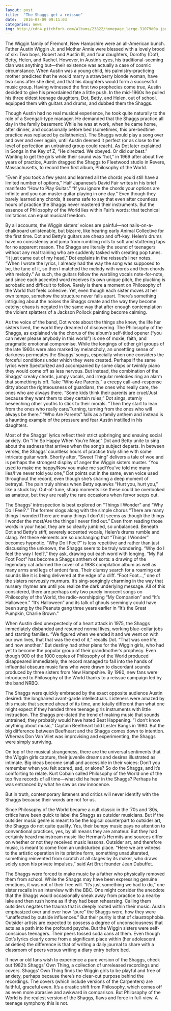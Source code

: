 ```yaml
---
layout: post
title:  "The Shaggs get a reissue"
date:   2016-07-09 09:11:03
categories: news
img: http://cdn4.pitchfork.com/albums/23822/homepage_large.31079d0a.jpg
---
```

The Wiggin family of Fremont, New Hampshire were an all-American bunch. Father Austin Wiggin Jr. and Mother Annie were blessed with a lovely brood of six: Two boys, Robert and Austin III, and four daughters, Dorothy (Dot), Betty, Helen, and Rachel. However, in Austin’s eyes, his traditional-seeming clan was anything but—their existence was actually a case of cosmic circumstance. When Austin was a young child, his palmistry-practicing mother predicted that he would marry a strawberry blonde woman, have two sons after she died, and that his daughters would form a successful music group. Having witnessed the first two prophecies come true, Austin decided to give his preordained fate a little push. In the mid-1960s he pulled his three eldest teenage daughters, Dot, Betty, and Helen, out of school, equipped them with guitars and drums, and dubbed them the Shaggs.

Though Austin had no real musical experience, he took quite naturally to the role of a Svengali-type manager. He demanded that the Shaggs practice all day in the family basement: While he was at work, when he came home, after dinner, and occasionally before bed (sometimes, this pre-bedtime practice was replaced by calisthenics). The Shaggs would play a song over and over and over again, until Austin deemed it perfect (or as close to the level of perfection an untrained group could reach). As Dot later explained in Songs in the Key of Z, “He directed. We obeyed. Or did our best.” Wanting to get the girls while their sound was “hot,” in 1969 after about five years of practice, Austin dragged the Shaggs to Fleetwood studio in Revere, Massachusetts, to record their first album, Philosophy of the World.

“Even if you took a few years and learned all the chords you’d still have a limited number of options,” Half Japanese’s David Fair writes in his brief manifesto “How to Play Guitar.” “If you ignore the chords your options are infinite and you can master guitar playing in one day.” Even though they barely learned any chords, it seems safe to say that even after countless hours of practice the Shaggs never mastered their instruments. But the essence of Philosophy of the World lies within Fair’s words: that technical limitations can equal musical freedom.

By all accounts, the Wiggin sisters’ voices are painful—not nails-on-a-chalkboard unlistenable, but bizarre, like hearing early Animal Collective for the first time. Dot and Betty’s guitars are cheap and off-key. Helen’s drums have no consistency and jump from rumbling rolls to soft and stuttering taps for no apparent reason. The Shaggs are literally the sound of teenagers without any real training who are suddenly tasked with creating pop tunes. “It just came out of my head,” Dot explains in the reissue’s liner notes. “When I wrote the lyrics, I already had the way the song was supposed to be, the tune of it, so then I matched the melody with words and then chords with melody.” As such, the guitars follow the warbling vocals note-for-note, and since each accented word receives its own unique pitch, the plucking is acrobatic and difficult to follow. Rarely is there a moment on Philosophy of the World that feels cohesive. Yet, even though each sister moves at her own tempo, somehow the structure never falls apart. There’s something intriguing about the noises the Shaggs create and the way they become catchy; chaos is negated in the same way that after enough contemplation the violent splatters of a Jackson Pollock painting become calming.

As the voice of the band, Dot wrote about the things she knew, the life her sisters lived, the world they dreamed of discovering. The Philosophy of the Shaggs, as explained via the chorus of the album’s self-titled opener (“you can never please anybody in this world”) is one of moxie, faith, and pragmatic emotional compromise. While the longings of other girl groups of the late 1960s were also marked by melancholy, an unsettling sense of darkness permeates the Shaggs’ songs, especially when one considers the forceful conditions under which they were created. Perhaps if the same lyrics were Spectorized and accompanied by some claps or twinkly piano they would come off as less nervous. But instead, the combination of the Shaggs’ creaky chords, jumpy vocals, and irregular melodies ring an alarm that something is off. Take “Who Are Parents,” a creepy call-and-response ditty about the righteousness of guardians, the ones who really care, the ones who are always there. “Some kids think their parents are cruel/Just because they want them to obey certain rules,” Dot sings, sternly beseeching other youths to stick to their morals. “Then they start to lean from the ones who really care/Turning, turning from the ones who will always be there.” “Who Are Parents” fails as a family anthem and instead is a haunting example of the pressure and fear Austin instilled in his daughters.

Most of the Shaggs’ lyrics reflect their strict upbringing and ensuing social anxiety. On “I’m So Happy When You’re Near,” Dot and Betty unite to sing about the sadness that arrives when the song’s subject departs. In between verses, the Shaggs’ countless hours of practice truly shine with some intricate guitar work. Shortly after, “Sweet Thing” delivers a tale of woe and is perhaps the strongest display of anger the Wiggin sisters  muster. “You used to make me happy/Now you make me sad/You’ve told me many lies/I’ve never told you one,” Dot points out in the same, even voice used throughout the record, even though she’s sharing a deep moment of betrayal. The pain truly shines when Betty squawks “Hurt you, hurt you,” like a stuck toy. Out-of-tune, sharp moments like these could be overlooked as amateur, but they are really the rare occasions when fervor seeps out.

The Shaggs’ introspection is best explored on “Things I Wonder” and “Why Do I Feel?.” The former slogs along with the simple chorus “There are many things I wonder/There are many things I don’t/It seems as though the things I wonder the most/Are the things I never find out.” Even from reading those words in your head, they are so clearly jumbled, so unbalanced. Beneath Dot and Betty’s stiff, severely accented vocals, Helen’s drums rumble and clang. Yet these elements are so unchanging that “Things I Wonder” becomes hypnotic. “Why Do I Feel?” is less repetitive and rather than just discussing the unknown, the Shaggs seem to be truly wondering. “Why do I feel the way I feel?,” they ask, drawing out each word with longing. “My Pal Foot Foot” has become a Shaggs anthem of sorts: a drawing of the legendary cat adorned the cover of a 1988 compilation album as well as many arms and legs of ardent fans. Their clumsy search for a roaming cat sounds like it is being delivered at the edge of a cliff. “Foot Foot…,” one of the sisters nervously murmurs. It’s sing-songingly charming in the way that nursery rhymes are until you realize the dark underlying message. All of this considered, there are perhaps only two purely innocent songs on Philosophy of the World, the radio-worshipping  “My Companion” and “It’s Halloween.” “It’s Halloween” and its talk of ghouls seemingly could have been sung by the Peanuts gang three years earlier in “It’s the Great Pumpkin, Charlie Brown.”

When Austin died unexpectedly of a heart attack in 1975, the Shaggs immediately disbanded and resumed normal lives, working blue-collar jobs and starting families. “We figured when we ended it and we went on with our own lives, that that was the end of it,” recalls Dot. “That was one life, and now another.” But destiny had other plans for the Wiggin girls, who had yet to become the popular group of their grandmother’s prophecy. Even though 900 of the 1000 copies of Philosophy of the World produced disappeared immediately, the record managed to fall into the hands of influential obscure music fans who were drawn to discordant sounds produced by three sisters from New Hampshire. By 1980, new fans were introduced to Philosophy of the World thanks to a reissue campaign led by the band NRBQ.

The Shaggs were quickly embraced by the exact opposite audience Austin desired: the longhaired avant-garde intellectuals. Listeners were amazed by this music that seemed ahead of its time, and totally different than what one might expect if they handed three teenage girls instruments with little instruction. The Shaggs pre-dated the trend of making music that sounds untrained; they probably would have hated Beat Happening. “I don’t know anything about music,” Captain Beefheart told Lester Bangs in 1980. But the big difference between Beefheart and the Shaggs comes down to intention. Whereas Don Van Vliet was improvising and experimenting, the Shaggs were simply surviving.

On top of the musical strangeness, there are the universal sentiments that the Wiggin girls capture, their juvenile dreams and desires illustrated as intimate. Big ideas become small and accessible in their voices: Don’t you remember when you felt scared, sad, or alone? So do the Shaggs, and it’s comforting to relate. Kurt Cobain called Philosophy of the World one of the top five records of all time—what did he hear in the Shaggs? Perhaps he was entranced by what he saw as raw innocence.

But in truth, contemporary listeners and critics will never identify with the Shaggs because their words are not for us.

Since Philosophy of the World became a cult classic in the ’70s and ’80s, critics have been quick to label the Shaggs as outsider musicians. But if the outsider music genre is meant to be the logical counterpart to outsider art, the Shaggs do not quite qualify. Yes, their bumpy music pays no attention to conventional practices, yes, by all means they are amateur. But they had certainly heard mainstream music like Herman’s Hermits and sources differ on whether or not they received music lessons. Outsider art, and therefore music, is meant to come from an undisturbed place. “Here we are witness to the artistic operation in its pristine form, something unadulterated, something reinvented from scratch at all stages by its maker, who draws solely upon his private impulses,” said Art Brut founder Jean Dubuffet.

The Shaggs were forced to make music by a father who physically removed them from school. While the Shaggs may have been expressing genuine emotions, it was not of their free will. “It’s just something we had to do,” one sister recalls in an interview with the BBC. One might consider the anecdote that the Shaggs would occasionally sneak away from practice to a nearby lake and then rush home as if they had been rehearsing. Calling them outsiders negates the trauma that is deeply rooted within their music. Austin emphasized over and over how “pure” the Shaggs were, how they were “unaffected by outside influences.” But their purity is that of claustrophobia. Outsider artists are expected to possess a degree of unconsciousness that acts as a path into the profound psyche. But the Wiggin sisters were self-conscious teenagers. Their peers tossed soda cans at them. Even though Dot’s lyrics clearly come from a significant place within (her adolescent anxieties) the difference is that of writing a daily journal to share with a classroom of peers versus writing a diary entry before bed.

If new or old fans wish to experience a pure version of the Shaggs, check out 1982’s Shaggs’ Own Thing, a collection of unreleased recordings and covers. Shaggs’ Own Thing finds the Wiggin girls to be playful and free of anxiety, perhaps because there’s no clear-cut purpose behind the recordings. The covers (which include versions of the Carpenters) are faithful, graceful even. It’s a drastic shift from Philosophy, which comes off as even more abrasive and awkward in comparison. But Philosophy of the World is the realest version of the Shaggs, flaws and force in full-view. A teenage symphony this is not.